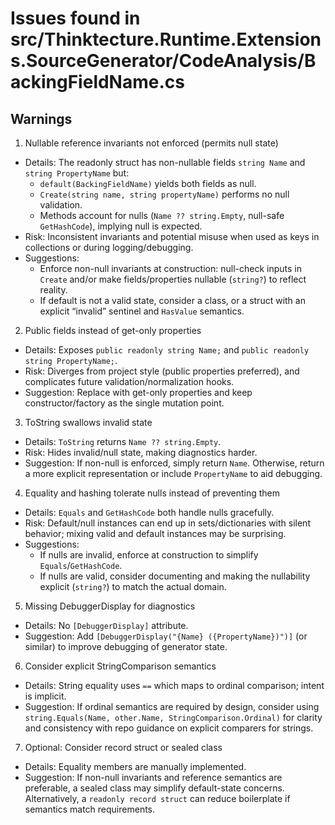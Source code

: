 # Issues found in src/Thinktecture.Runtime.Extensions.SourceGenerator/CodeAnalysis/BackingFieldName.cs

## Warnings

1) Nullable reference invariants not enforced (permits null state)
- Details: The readonly struct has non-nullable fields `string Name` and `string PropertyName` but:
  - `default(BackingFieldName)` yields both fields as null.
  - `Create(string name, string propertyName)` performs no null validation.
  - Methods account for nulls (`Name ?? string.Empty`, null-safe `GetHashCode`), implying null is expected.
- Risk: Inconsistent invariants and potential misuse when used as keys in collections or during logging/debugging.
- Suggestions:
  - Enforce non-null invariants at construction: null-check inputs in `Create` and/or make fields/properties nullable (`string?`) to reflect reality.
  - If default is not a valid state, consider a class, or a struct with an explicit “invalid” sentinel and `HasValue` semantics.

2) Public fields instead of get-only properties
- Details: Exposes `public readonly string Name;` and `public readonly string PropertyName;`.
- Risk: Diverges from project style (public properties preferred), and complicates future validation/normalization hooks.
- Suggestion: Replace with get-only properties and keep constructor/factory as the single mutation point.

3) ToString swallows invalid state
- Details: `ToString` returns `Name ?? string.Empty`.
- Risk: Hides invalid/null state, making diagnostics harder.
- Suggestion: If non-null is enforced, simply return `Name`. Otherwise, return a more explicit representation or include `PropertyName` to aid debugging.

4) Equality and hashing tolerate nulls instead of preventing them
- Details: `Equals` and `GetHashCode` both handle nulls gracefully.
- Risk: Default/null instances can end up in sets/dictionaries with silent behavior; mixing valid and default instances may be surprising.
- Suggestions:
  - If nulls are invalid, enforce at construction to simplify `Equals`/`GetHashCode`.
  - If nulls are valid, consider documenting and making the nullability explicit (`string?`) to match the actual domain.

5) Missing DebuggerDisplay for diagnostics
- Details: No `[DebuggerDisplay]` attribute.
- Suggestion: Add `[DebuggerDisplay("{Name} ({PropertyName})")]` (or similar) to improve debugging of generator state.

6) Consider explicit StringComparison semantics
- Details: String equality uses `==` which maps to ordinal comparison; intent is implicit.
- Suggestion: If ordinal semantics are required by design, consider using `string.Equals(Name, other.Name, StringComparison.Ordinal)` for clarity and consistency with repo guidance on explicit comparers for strings.

7) Optional: Consider record struct or sealed class
- Details: Equality members are manually implemented.
- Suggestion: If non-null invariants and reference semantics are preferable, a sealed class may simplify default-state concerns. Alternatively, a `readonly record struct` can reduce boilerplate if semantics match requirements.
